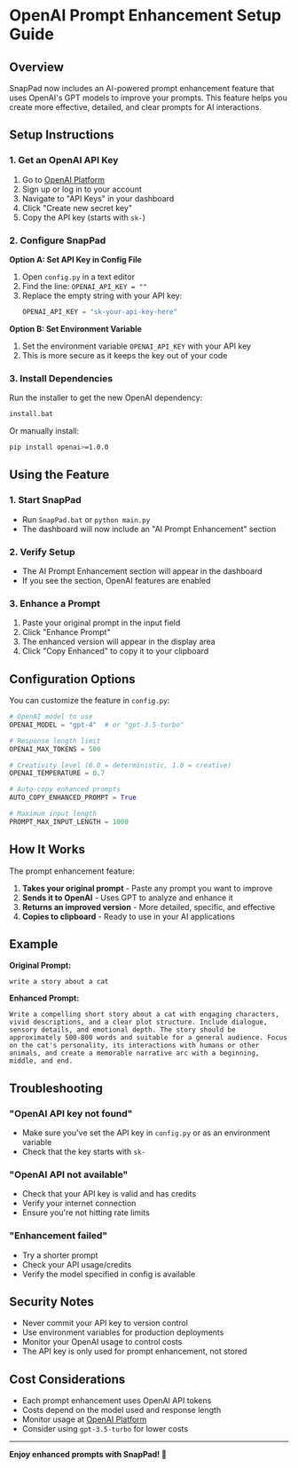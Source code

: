 # OpenAI Prompt Enhancement Setup Guide

## Overview

SnapPad now includes an AI-powered prompt enhancement feature that uses OpenAI's GPT models to improve your prompts. This feature helps you create more effective, detailed, and clear prompts for AI interactions.

## Setup Instructions

### 1. Get an OpenAI API Key

1. Go to [OpenAI Platform](https://platform.openai.com/)
2. Sign up or log in to your account
3. Navigate to "API Keys" in your dashboard
4. Click "Create new secret key"
5. Copy the API key (starts with `sk-`)

### 2. Configure SnapPad

**Option A: Set API Key in Config File**
1. Open `config.py` in a text editor
2. Find the line: `OPENAI_API_KEY = ""`
3. Replace the empty string with your API key:
   ```python
   OPENAI_API_KEY = "sk-your-api-key-here"
   ```

**Option B: Set Environment Variable**
1. Set the environment variable `OPENAI_API_KEY` with your API key
2. This is more secure as it keeps the key out of your code

### 3. Install Dependencies

Run the installer to get the new OpenAI dependency:
```bash
install.bat
```

Or manually install:
```bash
pip install openai>=1.0.0
```

## Using the Feature

### 1. Start SnapPad
- Run `SnapPad.bat` or `python main.py`
- The dashboard will now include an "AI Prompt Enhancement" section

### 2. Verify Setup
- The AI Prompt Enhancement section will appear in the dashboard
- If you see the section, OpenAI features are enabled

### 3. Enhance a Prompt
1. Paste your original prompt in the input field
2. Click "Enhance Prompt"
3. The enhanced version will appear in the display area
4. Click "Copy Enhanced" to copy it to your clipboard

## Configuration Options

You can customize the feature in `config.py`:

```python
# OpenAI model to use
OPENAI_MODEL = "gpt-4"  # or "gpt-3.5-turbo"

# Response length limit
OPENAI_MAX_TOKENS = 500

# Creativity level (0.0 = deterministic, 1.0 = creative)
OPENAI_TEMPERATURE = 0.7

# Auto-copy enhanced prompts
AUTO_COPY_ENHANCED_PROMPT = True

# Maximum input length
PROMPT_MAX_INPUT_LENGTH = 1000
```

## How It Works

The prompt enhancement feature:

1. **Takes your original prompt** - Paste any prompt you want to improve
2. **Sends it to OpenAI** - Uses GPT to analyze and enhance it
3. **Returns an improved version** - More detailed, specific, and effective
4. **Copies to clipboard** - Ready to use in your AI applications

## Example

**Original Prompt:**
```
write a story about a cat
```

**Enhanced Prompt:**
```
Write a compelling short story about a cat with engaging characters, vivid descriptions, and a clear plot structure. Include dialogue, sensory details, and emotional depth. The story should be approximately 500-800 words and suitable for a general audience. Focus on the cat's personality, its interactions with humans or other animals, and create a memorable narrative arc with a beginning, middle, and end.
```

## Troubleshooting

### "OpenAI API key not found"
- Make sure you've set the API key in `config.py` or as an environment variable
- Check that the key starts with `sk-`

### "OpenAI API not available"
- Check that your API key is valid and has credits
- Verify your internet connection
- Ensure you're not hitting rate limits

### "Enhancement failed"
- Try a shorter prompt
- Check your API usage/credits
- Verify the model specified in config is available

## Security Notes

- Never commit your API key to version control
- Use environment variables for production deployments
- Monitor your OpenAI usage to control costs
- The API key is only used for prompt enhancement, not stored

## Cost Considerations

- Each prompt enhancement uses OpenAI API tokens
- Costs depend on the model used and response length
- Monitor usage at [OpenAI Platform](https://platform.openai.com/usage)
- Consider using `gpt-3.5-turbo` for lower costs

---

**Enjoy enhanced prompts with SnapPad! 🤖** 